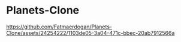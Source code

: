# Planets-Clone

https://github.com/Fatmaerdogan/Planets-Clone/assets/24254222/1103de05-3a04-471c-bbec-20ab7912566a

